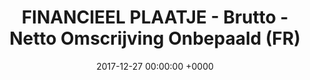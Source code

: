 ---
title: FINANCIEEL PLAATJE - Brutto - Netto Omscrijving Onbepaald (FR)
date: 2017-12-27 00:00:00 +0000
---